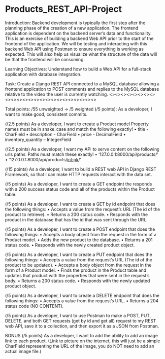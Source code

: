 # Products_REST_API-Project
Introduction:
Backend development is typically the first step after the planning phase of the creation of a new application. The frontend application is dependent on the backend server’s data and functionality. This is an exercise of building a backend Web API prior to the start of the frontend of the application. We will be testing and interacting with this backend Web API using Postman to ensure everything is working as expected. This will also help us visualize what the structure of the data will be that the frontend will be consuming. 

Learning Objectives: Understand how to build a Web API for a full-stack application with database integration. 

Task: Create a Django REST API connected to a MySQL database allowing a frontend application to POST comments and replies to the MySQL database relative to the video the user is currently watching.
<><><><><><><><><><><><><><><><><><><><><><><><>

Total points: /55 unweighted -> /5 weighted
(/5 points): As a developer, I want to make good, consistent commits.

(/2.5 points) As a developer, I want to create a Product model
Property names must be in snake_case and match the following exactly!
• title - CharField
• description - CharField
• price - DecimalField
• inventory_quantity – IntegerField

(/2.5 points) As a developer, I want my API to serve content on the following urls
paths:
Paths must match these exactly!
• ‘127.0.0.1:8000/api/products/'
• ‘127.0.0.1:8000/api/products/<int:pk>/’

(/15 points) As a developer, I want to build a REST web API in Django REST
Framework, so that I can make HTTP requests interact with the data set.

(/5 points) As a developer, I want to create a GET endpoint the responds with a
200 success status code and all of the products within the Product table.

(/5 points) As a developer, I want to create a GET by id endpoint that does the
following things:
• Accepts a value from the request’s URL (The id of the product to retrieve).
• Returns a 200 status code.
• Responds with the product in the database that has the id that was sent
through the URL.

(/5 points) As a developer, I want to create a POST endpoint that does the
following things:
• Accepts a body object from the request in the form of a Product model.
• Adds the new product to the database.
• Returns a 201 status code.
• Responds with the newly created product object.

(/5 points) As a developer, I want to create a PUT endpoint that does the
following things:
• Accepts a value from the request’s URL (The id of the product to be
updated).
• Accepts a body object from the request in the form of a Product model.
• Finds the product in the Product table and updates that product with the
properties that were sent in the request’s body.
• Returns a 200 status code.
• Responds with the newly updated product object.

(/5 points) As a developer, I want to create a DELETE endpoint that does the
following things:
• Accepts a value from the request’s URL.
• Returns a 204 status code (NO CONTENT).

(/5 points) As a developer, I want to use Postman to make a POST, PUT, DELETE,
and both GET requests (get by id and get all) request to my REST web API, save it
to a collection, and then export it as a JSON from Postman.

BONUS
(/5 points) As a developer, I want to add the ability to add an image link to each
product. (Link to picture on the internet, this will just be a simple CharField
representing the URL of the image, you do NOT need to add an actual image
file.)